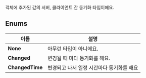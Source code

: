 
객체에 추가된 값의 서버, 클라이언트 간 동기화 타입이에요. 
## **Enums**

 **이름** | **설명** |
 --- | --- |
**None** |아무런 타입이 아니에요. |
**Changed** |변경될 때 마다 동기화를 해요. |
**ChangedTime** |변경되고 나서 일정 시간마다 동기화를 해요 |
